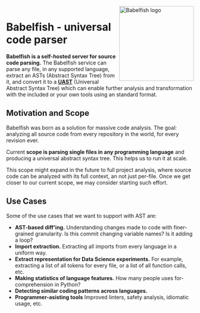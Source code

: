 <img src="https://avatars2.githubusercontent.com/u/25795418?v=3&s=200f" align="right" width="200px" height="200px" alt="Babelfish logo" />

# Babelfish - universal code parser

**Babelfish is a self-hosted server for source code parsing.** The Babelfish
service can parse any file, in any supported language, extract an ASTs (Abstract
Syntax Tree) from it, and convert it to a [**UAST**](./uast/specification.md)
(Universal Abstract Syntax Tree) which can enable further analysis and
transformation with the included or your own tools using an standard format.


## Motivation and Scope

Babelfish was born as a solution for massive code analysis. The goal: analyzing
all source code from every repository in the world, for every revision ever.

Current **scope is parsing single files in any programming language**
and producing a universal abstract syntax tree. This helps us to run it at scale.

This scope might expand in the future to full project analysis, where source code
can be analyzed with its full context, an not just per-file. Once we get closer to
our current scope, we may consider starting such effort.

## Use Cases

Some of the use cases that we want to support with AST are:

* **AST-based diff'ing.** Understanding changes made to code with finer-grained
  granularity. Is this commit changing variable names? Is it adding a loop?
* **Import extraction.** Extracting all imports from every language in a uniform
  way.
* **Extract representation for Data Science experiments.** For example, extracting
  a list of all tokens for every file, or a list of all function calls, etc.
* **Making statistics of language features.** How many people uses
  for-comprehension in Python?
* **Detecting similar coding patterns across languages.**
* **Programmer-asisting tools** Improved linters, safety analysis, idiomatic
  usage, etc.
